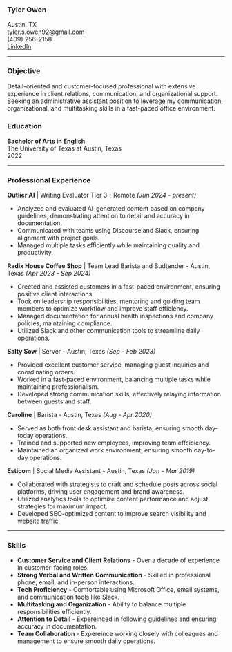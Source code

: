### Tyler Owen 
Austin, TX  
tyler.s.owen92@gmail.com  
(409) 256-2158  
[LinkedIn](www.linkedin.com/in/tyler-owen-672772106)

---

### Objective

Detail-oriented and customer-focused professional with extensive experience in client relations, communication, and organizational support. Seeking an administrative assistant position to leverage my communication, organizational, and multitasking skills in a fast-paced office environment.

### Education

**Bachelor of Arts in English**  
The University of Texas at Austin, Texas  
2022

---


### Professional Experience

**Outlier AI** | Writing Evaluator Tier 3 - Remote *(Jun 2024 - present)*
- Analyzed and evaluated AI-generated content based on company guidelines, demonstrating attention to detail and accuracy in documentation.
- Communicated with teams using Discourse and Slack, ensuring alignment with project goals.
- Managed multiple tasks efficiently while maintaining quality and productivity.


**Radix House Coffee Shop** | Team Lead Barista and Budtender - Austin, Texas *(Apr 2023 - Sep 2024)*
- Greeted and assisted customers in a fast-paced environment, ensuring positive client interactions.
- Took on leadership responsibilities, mentoring and guiding team members to optimize workflow and improve staff efficiency.
- Managed documentation for annual health inspections and company policies, maintaining compliance.
- Utilized Slack and other communication tools to streamline daily operations.

**Salty Sow** | Server - Austin, Texas *(Sep - Feb 2023)*
- Provided excellent customer service, managing guest inquiries and coordinating orders.
- Worked in a fast-paced environment, balancing multiple tasks while maintaining professionalism.
- Developed strong communication skills, effectively relaying information between guests and staff.

**Caroline** | Barista - Austin, Texas *(Aug - Apr 2020)*
- Served as both front desk assistant and barista, ensuring smooth day-today operations.
- Trained and supported new employees, improving team effciciency.
- Maintained an organized work environment, ensuring smooth day-to-day operations.

**Esticom** | Social Media Assistant - Austin, Texas *(Jan - Mar 2019)* 
- Collaborated with strategists to craft and schedule posts across social platforms, driving user engagement and brand awareness.
- Utilized analytics tools to optimize content performance and adjust strategies for maximum impact.
- Developed SEO-optimized content to improve search visibility and website traffic.


---

### Skills

- **Customer Service and Client Relations** - Over a decade of experience in customer-facing roles.
- **Strong Verbal and Written Communication** - Skilled in professional phone, email, and in-person interactions.
- **Tech Proficiency** - Comfortable using Microsoft Office, email systems, and communication tools like Slack.
- **Multitasking and Organization** - Ability to balance multiple responsibilities efficiently.
- **Attention to Detail** - Expereinced in following guidelines and ensuring accuracy in documentation.
- **Team Collaboration** - Expereince working closely with colleagues and management to ensure smooth daily operations.


